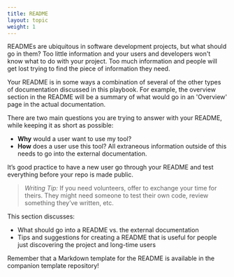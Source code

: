 ```yaml
---
title: README
layout: topic
weight: 1
---
```


READMEs are ubiquitous in software development projects, but what should go in them? Too little information and your users and developers won't know what to do with your project. Too much information and people will get lost trying to find the piece of information they need. 

Your README is in some ways a combination of several of the other types of documentation discussed in this playbook. For example, the overview section in the README will be a summary of what would go in an 'Overview' page in the actual documentation. <!-- TODO: LINK TO EXTERNAL DOCUMENTATION --> 

There are two main questions you are trying to answer with your README, while keeping it as short as possible: 
- **Why** would a user want to use my tool?
- **How** does a user use this tool? 
All extraneous information outside of this needs to go into the external documentation.

It’s good practice to have a new user go through your README and test everything before your repo is made public.
> *Writing Tip:* If you need volunteers, offer to exchange your time for theirs. They might need someone to test their own code, review something they’ve written, etc.

This section discusses:
* What should go into a README vs. the external documentation
* Tips and suggestions for creating a README that is useful for people just discovering the project and long-time users

Remember that a Markdown template for the README is available in the companion template repository! <!-- TODO: link template repository -->


